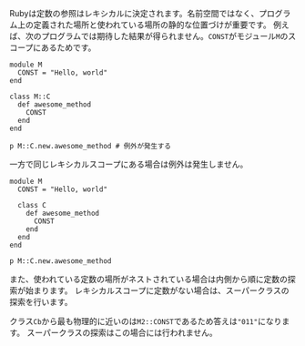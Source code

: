 Rubyは定数の参照はレキシカルに決定されます。名前空間ではなく、プログラム上の定義された場所と使われている場所の静的な位置づけが重要です。
例えば、次のプログラムでは期待した結果が得られません。`CONST`がモジュール`M`のスコープにあるためです。

```
module M
  CONST = "Hello, world"
end

class M::C
  def awesome_method
    CONST
  end
end

p M::C.new.awesome_method # 例外が発生する
```

一方で同じレキシカルスコープにある場合は例外は発生しません。

```
module M
  CONST = "Hello, world"

  class C
    def awesome_method
      CONST
    end
  end
end

p M::C.new.awesome_method
```

また、使われている定数の場所がネストされている場合は内側から順に定数の探索が始まります。
レキシカルスコープに定数がない場合は、スーパークラスの探索を行います。

クラス`Cb`から最も物理的に近いのは`M2::CONST`であるため答えは`"011"`になります。
スーパークラスの探索はこの場合には行われません。

